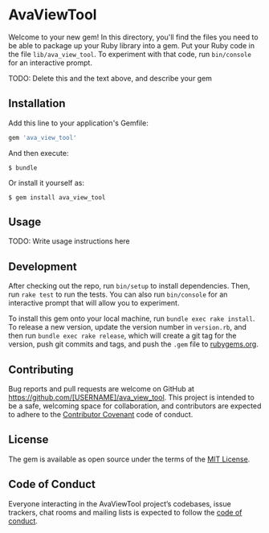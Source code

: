 # AvaViewTool

Welcome to your new gem! In this directory, you'll find the files you need to be able to package up your Ruby library into a gem. Put your Ruby code in the file `lib/ava_view_tool`. To experiment with that code, run `bin/console` for an interactive prompt.

TODO: Delete this and the text above, and describe your gem

## Installation

Add this line to your application's Gemfile:

```ruby
gem 'ava_view_tool'
```

And then execute:

    $ bundle

Or install it yourself as:

    $ gem install ava_view_tool

## Usage

TODO: Write usage instructions here

## Development

After checking out the repo, run `bin/setup` to install dependencies. Then, run `rake test` to run the tests. You can also run `bin/console` for an interactive prompt that will allow you to experiment.

To install this gem onto your local machine, run `bundle exec rake install`. To release a new version, update the version number in `version.rb`, and then run `bundle exec rake release`, which will create a git tag for the version, push git commits and tags, and push the `.gem` file to [rubygems.org](https://rubygems.org).

## Contributing

Bug reports and pull requests are welcome on GitHub at https://github.com/[USERNAME]/ava_view_tool. This project is intended to be a safe, welcoming space for collaboration, and contributors are expected to adhere to the [Contributor Covenant](http://contributor-covenant.org) code of conduct.

## License

The gem is available as open source under the terms of the [MIT License](http://opensource.org/licenses/MIT).

## Code of Conduct

Everyone interacting in the AvaViewTool project’s codebases, issue trackers, chat rooms and mailing lists is expected to follow the [code of conduct](https://github.com/[USERNAME]/ava_view_tool/blob/master/CODE_OF_CONDUCT.md).
